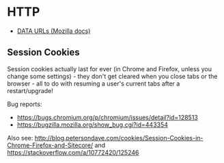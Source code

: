 # HTTP

* [DATA URLs (Mozilla docs)](https://developer.mozilla.org/en-US/docs/Web/HTTP/Basics_of_HTTP/Data_URIs)

## Session Cookies

Session cookies actually last for ever (in Chrome and Firefox, unless you change some settings) - they don't get cleared when you close tabs or the browser  - all to do with resuming a user's current tabs after a restart/upgrade!

Bug reports:
* https://bugs.chromium.org/p/chromium/issues/detail?id=128513
* https://bugzilla.mozilla.org/show_bug.cgi?id=443354

Also see: http://blog.petersondave.com/cookies/Session-Cookies-in-Chrome-Firefox-and-Sitecore/  and https://stackoverflow.com/a/10772420/125246